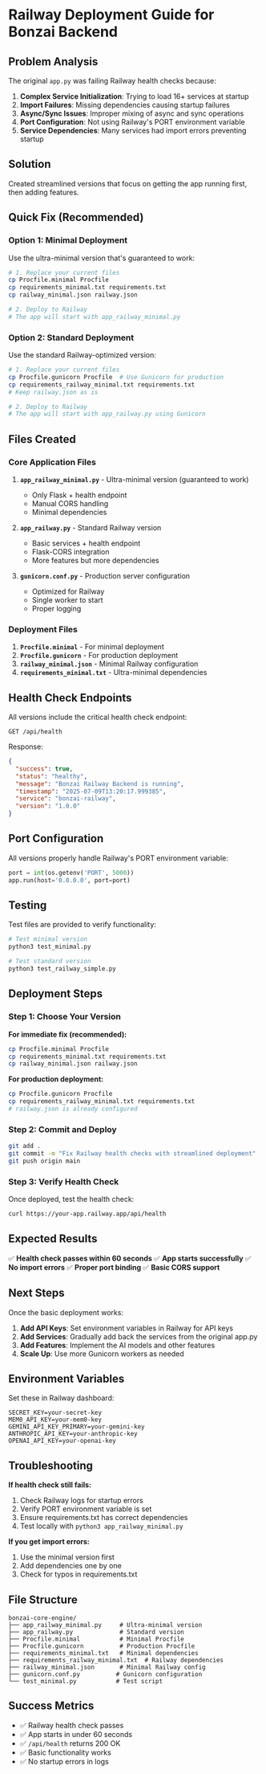 # Railway Deployment Guide for Bonzai Backend

## Problem Analysis

The original `app.py` was failing Railway health checks because:

1. **Complex Service Initialization**: Trying to load 16+ services at startup
2. **Import Failures**: Missing dependencies causing startup failures
3. **Async/Sync Issues**: Improper mixing of async and sync operations
4. **Port Configuration**: Not using Railway's PORT environment variable
5. **Service Dependencies**: Many services had import errors preventing startup

## Solution

Created streamlined versions that focus on getting the app running first, then adding features.

## Quick Fix (Recommended)

### Option 1: Minimal Deployment

Use the ultra-minimal version that's guaranteed to work:

```bash
# 1. Replace your current files
cp Procfile.minimal Procfile
cp requirements_minimal.txt requirements.txt
cp railway_minimal.json railway.json

# 2. Deploy to Railway
# The app will start with app_railway_minimal.py
```

### Option 2: Standard Deployment

Use the standard Railway-optimized version:

```bash
# 1. Replace your current files
cp Procfile.gunicorn Procfile  # Use Gunicorn for production
cp requirements_railway_minimal.txt requirements.txt
# Keep railway.json as is

# 2. Deploy to Railway
# The app will start with app_railway.py using Gunicorn
```

## Files Created

### Core Application Files

1. **`app_railway_minimal.py`** - Ultra-minimal version (guaranteed to work)
   - Only Flask + health endpoint
   - Manual CORS handling
   - Minimal dependencies

2. **`app_railway.py`** - Standard Railway version
   - Basic services + health endpoint
   - Flask-CORS integration
   - More features but more dependencies

3. **`gunicorn.conf.py`** - Production server configuration
   - Optimized for Railway
   - Single worker to start
   - Proper logging

### Deployment Files

1. **`Procfile.minimal`** - For minimal deployment
2. **`Procfile.gunicorn`** - For production deployment
3. **`railway_minimal.json`** - Minimal Railway configuration
4. **`requirements_minimal.txt`** - Ultra-minimal dependencies

## Health Check Endpoints

All versions include the critical health check endpoint:

```
GET /api/health
```

Response:
```json
{
  "success": true,
  "status": "healthy",
  "message": "Bonzai Railway Backend is running",
  "timestamp": "2025-07-09T13:20:17.999385",
  "service": "bonzai-railway",
  "version": "1.0.0"
}
```

## Port Configuration

All versions properly handle Railway's PORT environment variable:

```python
port = int(os.getenv('PORT', 5000))
app.run(host='0.0.0.0', port=port)
```

## Testing

Test files are provided to verify functionality:

```bash
# Test minimal version
python3 test_minimal.py

# Test standard version
python3 test_railway_simple.py
```

## Deployment Steps

### Step 1: Choose Your Version

**For immediate fix (recommended):**
```bash
cp Procfile.minimal Procfile
cp requirements_minimal.txt requirements.txt
cp railway_minimal.json railway.json
```

**For production deployment:**
```bash
cp Procfile.gunicorn Procfile
cp requirements_railway_minimal.txt requirements.txt
# railway.json is already configured
```

### Step 2: Commit and Deploy

```bash
git add .
git commit -m "Fix Railway health checks with streamlined deployment"
git push origin main
```

### Step 3: Verify Health Check

Once deployed, test the health check:
```bash
curl https://your-app.railway.app/api/health
```

## Expected Results

✅ **Health check passes within 60 seconds**
✅ **App starts successfully**
✅ **No import errors**
✅ **Proper port binding**
✅ **Basic CORS support**

## Next Steps

Once the basic deployment works:

1. **Add API Keys**: Set environment variables in Railway for API keys
2. **Add Services**: Gradually add back the services from the original app.py
3. **Add Features**: Implement the AI models and other features
4. **Scale Up**: Use more Gunicorn workers as needed

## Environment Variables

Set these in Railway dashboard:

```env
SECRET_KEY=your-secret-key
MEM0_API_KEY=your-mem0-key
GEMINI_API_KEY_PRIMARY=your-gemini-key
ANTHROPIC_API_KEY=your-anthropic-key
OPENAI_API_KEY=your-openai-key
```

## Troubleshooting

**If health check still fails:**
1. Check Railway logs for startup errors
2. Verify PORT environment variable is set
3. Ensure requirements.txt has correct dependencies
4. Test locally with `python3 app_railway_minimal.py`

**If you get import errors:**
1. Use the minimal version first
2. Add dependencies one by one
3. Check for typos in requirements.txt

## File Structure

```
bonzai-core-engine/
├── app_railway_minimal.py     # Ultra-minimal version
├── app_railway.py             # Standard version
├── Procfile.minimal           # Minimal Procfile
├── Procfile.gunicorn          # Production Procfile
├── requirements_minimal.txt   # Minimal dependencies
├── requirements_railway_minimal.txt  # Railway dependencies
├── railway_minimal.json       # Minimal Railway config
├── gunicorn.conf.py          # Gunicorn configuration
└── test_minimal.py           # Test script
```

## Success Metrics

- ✅ Railway health check passes
- ✅ App starts in under 60 seconds
- ✅ `/api/health` returns 200 OK
- ✅ Basic functionality works
- ✅ No startup errors in logs